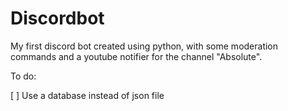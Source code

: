 # Discordbot

My first discord bot created using python, with some moderation commands and a youtube notifier for the channel "Absolute".

To do:

[ ] Use a database instead of json file
